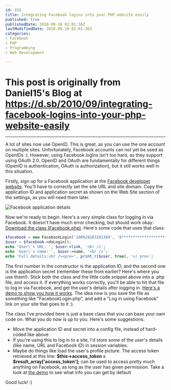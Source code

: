 ```yaml
---
id: 316
title: Integrating Facebook logins into your PHP website easily
published: true
publishedDate: 2010-09-10 02:01:36Z
lastModifiedDate: 2010-09-10 02:01:36Z
categories:
- Facebook
- PHP
- Programming
- Web Development

---
```


# This post is originally from Daniel15's Blog at https://d.sb/2010/09/integrating-facebook-logins-into-your-php-website-easily

---

A lot of sites now use OpenID. This is great, as you can use the one account on multiple sites. Unfortunately, Facebook accounts can not yet be used as OpenIDs :(. However, using Facebook logins isn't too hard, as they support using OAuth 2.0. OpenID and OAuth are fundamentally for different things (OpenID is authentication, OAuth is authorization), but it still works well in this situation. 

Firstly, sign up for a Facebook application at the [Facebook developer website](http://facebook.com/developer/).  You'll have to correctly set the site URL and site domain. Copy the application ID and application secret as shown on the Web Site section of the settings, as you will need them later. <!--more-->
  

![Facebook application details](http://ss.dan.cx/2010/09/05-16.15.54.png)

Now we're ready to begin. Here's a very simple class for logging in via Facebook. It doesn't have much error checking, but should work okay: [Download the class (Facebook.php)](http://dan.cx/blog/wp-content/uploads/2010/09/facebook.txt). Here's some code that uses that class:  

```php
$facebook = new FacebookLogin('100929283281389', '8*******************************1');
$user = $facebook->doLogin();
echo 'User\'s URL: ', $user->link, '<br />';
echo 'User\'s name: ', $user->name, '<br />';
echo 'Full details:<br /><pre>', print_r($user, true), '</ pre>';
```

The first number in the constructor is the application ID, and the second one is the application secret (remember these from earlier? Here's where you use them!). Stick both the class and the little code snippet above into a .php file, and access it. If everything works correctly, you'll be able to hit that file to log in via Facebook, and get the user's details after logging in. [Here's a demo to show you how it works](http://stuff.dan.cx/facebook/login_test/). The idea now is you save the file as something like "FacebookLogin.php", and add a "Log in using Facebook" link on your site that goes to it :).

The class I've provided here is just a base class that you can base your own code on. What you do now is up to you. Here's some suggestions:

* Move the application ID and secret into a config file, instead of hard-coded like above
* If you're using this to log in to a site, I'd store some of the user's details (like name, URL and Facebook ID) in session variables. 
* Maybe do things like load the user's profile picture. The access token retrieved at this line: **$this->access_token = $result_array['access_token'];** can be used to access pretty much anything on Facebook, as long as the user has given permission. Take a look at [the demo](http://stuff.dan.cx/facebook/login_test/) to see what info you can get by default

Good luck! :)

